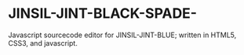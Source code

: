 # JINSIL-JINT-BLACK-SPADE-
Javascript sourcecode editor for JINSIL-JINT-BLUE; written in HTML5, CSS3, and javascript.
